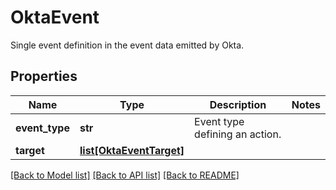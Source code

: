 # OktaEvent

Single event definition in the event data emitted by Okta.
## Properties
Name | Type | Description | Notes
------------ | ------------- | ------------- | -------------
**event_type** | **str** | Event type defining an action. | 
**target** | [**list[OktaEventTarget]**](OktaEventTarget.md) |  | 

[[Back to Model list]](../README.md#documentation-for-models) [[Back to API list]](../README.md#documentation-for-api-endpoints) [[Back to README]](../README.md)



